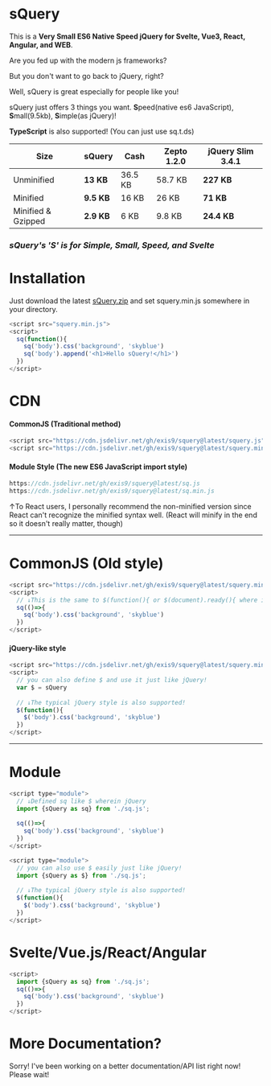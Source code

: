 # sQuery
This is a **Very Small ES6 Native Speed jQuery for Svelte, Vue3, React, Angular, and WEB**.

Are you fed up with the modern js frameworks?

But you don't want to go back to jQuery, right?

Well, sQuery is great especially for people like you!

sQuery just offers 3 things you want. 
**S**peed(native es6 JavaScript), **S**mall(9.5kb), **S**imple(as jQuery)!

**TypeScript** is also supported! (You can just use sq.t.ds)

<table>
  <thead>
  <tr>
  <th>Size</th>
  <th>sQuery</th>
  <th>Cash</th>
  <th>Zepto 1.2.0</th>
  <th>jQuery Slim 3.4.1</th>
  </tr>
  </thead>
  <tbody>
  <tr>
  <td>Unminified</td>
  <td><strong>13 KB</strong></td>
  <td>36.5 KB</td>
  <td>58.7 KB</td>
  <td><strong>227 KB</strong></td>
  </tr>
  <tr>
  <td>Minified</td>
  <td><strong>9.5 KB</strong></td>
  <td>16 KB</td>
  <td>26 KB</td>
  <td><strong>71 KB</strong></td>
  </tr>
  <tr>
  <td>Minified &amp; Gzipped</td>
  <td><strong>2.9 KB</strong></td>
  <td>6 KB</td>
  <td>9.8 KB</td>
  <td><strong>24.4 KB</strong></td>
  </tr>
  </tbody>
</table>

<h3><i>sQuery's 'S' is for Simple, Small, Speed, and Svelte</i></h3>

# Installation

Just download the latest [sQuery.zip](https://github.com/exis9/sQuery/releases/) and set squery.min.js somewhere in your directory.

```js
<script src="squery.min.js">
<script>
  sq(function(){
    sq('body').css('background', 'skyblue')
    sq('body').append('<h1>Hello sQuery!</h1>')
  })
</script>
```


# CDN

#### CommonJS (Traditional method)

```js
<script src="https://cdn.jsdelivr.net/gh/exis9/squery@latest/squery.js">
<script src="https://cdn.jsdelivr.net/gh/exis9/squery@latest/squery.min.js">
```

#### Module Style (The new ES6 JavaScript import style)

```js
https://cdn.jsdelivr.net/gh/exis9/squery@latest/sq.js
https://cdn.jsdelivr.net/gh/exis9/squery@latest/sq.min.js
```
↑To React users, I personally recommend the non-minified version since React can't recognize the minified syntax well.
 (React will minify in the end so it doesn't really matter, though)


---
# CommonJS (Old style)

```js
<script src="https://cdn.jsdelivr.net/gh/exis9/squery@latest/squery.min.js">
<script>
  // ↓This is the same to $(function(){ or $(document).ready(){ where in jQuery
  sq(()=>{
    sq('body').css('background', 'skyblue')
  })
</script>
```

#### jQuery-like style

```js
<script src="https://cdn.jsdelivr.net/gh/exis9/squery@latest/squery.min.js">
<script>
  // you can also define $ and use it just like jQuery!
  var $ = sQuery
  
  // ↓The typical jQuery style is also supported!
  $(function(){
    $('body').css('background', 'skyblue')
  })
</script>
```

---

# Module
```js
<script type="module">
  // ↓Defined sq like $ wherein jQuery
  import {sQuery as sq} from './sq.js';
  
  sq(()=>{
    sq('body').css('background', 'skyblue')
  })
</script>
```

```js
<script type="module">
  // you can also use $ easily just like jQuery!
  import {sQuery as $} from './sq.js';
  
  // ↓The typical jQuery style is also supported!
  $(function(){
    $('body').css('background', 'skyblue')
  })
</script>
```

# Svelte/Vue\.js/React/Angular
```js
<script>
  import {sQuery as sq} from './sq.js';
  sq(()=>{
    sq('body').css('background', 'skyblue')
  })
</script>
```


# More Documentation?
Sorry! I've been working on a better documentation/API list right now! Please wait!

